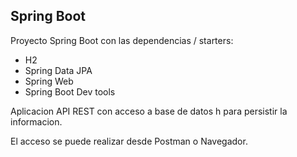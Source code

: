 
## Spring Boot

Proyecto Spring Boot con las dependencias / starters:

* H2
* Spring Data JPA
* Spring Web 
* Spring Boot Dev tools

Aplicacion API REST con acceso a base de datos h para persistir la informacion.

El acceso se puede realizar desde Postman o Navegador.